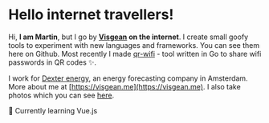 # Hello internet travellers!

Hi, **I am Martin**, but I go by **[Visgean](https://visgean.me) on the internet**. I create small goofy tools to experiment with new languages and frameworks. You can see them here on Github. Most recently I made [qr-wifi](https://github.com/Visgean/qr-wifi) - tool written in Go to share wifi passwords in QR codes ✨. 

I work for [Dexter energy](https://dexterenergy.ai/), an energy forecasting company in Amsterdam. More about me at [https://visgean.me](https://visgean.me). I also take photos which you can see [here](https://tintinburgh.com/). 

🌱 Currently learning Vue.js 
